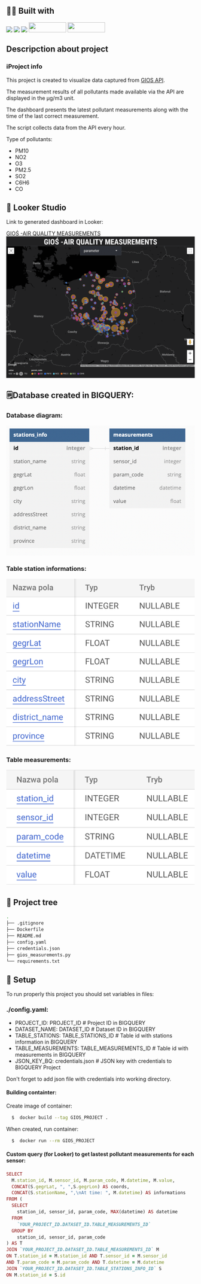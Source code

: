 ## 👨‍💻 Built with
<img src="https://img.shields.io/badge/Python-FFD43B?style=for-the-badge&logo=python&logoColor=blue" /> <img src="https://img.shields.io/badge/Docker-2CA5E0?style=for-the-badge&logo=docker&logoColor=white"/> <img src="https://img.shields.io/badge/Pandas-2C2D72?style=for-the-badge&logo=pandas&logoColor=white" /> <img src="https://www.devagroup.pl/blog/wp-content/uploads/2022/10/logo-Google-Looker-Studio.png" width="100" height="27,5" /> <img src="https://www.scitylana.com/wp-content/uploads/2019/01/Hello-BigQuery.png" width="100" height="27,5" />

##  Descripction about project

### ℹ️Project info

This project is created to visualize data captured from [GIOS API](https://powietrze.gios.gov.pl/pjp/content/api).

The measurement results of all pollutants made available via the API are displayed in the μg/m3 unit.

The dashboard presents the latest pollutant measurements along with the time of the last correct measurement.

The script collects data from the API every hour.

Type of pollutants:
- PM10
- NO2
- O3
- PM2.5
- SO2
- C6H6
- CO

## 🔎 Looker Studio
Link to generated dashboard in Looker: 


[GIOŚ -AIR QUALITY MEASUREMENTS](https://lookerstudio.google.com/reporting/5b78bf5e-6211-438e-989f-c1e4ac8644b8)
![IMG LOOKER](https://github.com/AJSTO/Air-condition-Poland-GIOS/blob/master/images/looker.gif)

## 🗒️Database created in BIGQUERY:

### Database diagram:
![DB DIAGRAM](https://github.com/AJSTO/Air-condition-Poland-GIOS/blob/master/images/database_diagram.png)

### Table station informations:
![IMG TABLE INFORMATIONS](https://github.com/AJSTO/Air-condition-Poland-GIOS/blob/master/images/table_station_information.png)

### Table measurements:
![IMG MEASUREMENTS](https://github.com/AJSTO/Air-condition-Poland-GIOS/blob/master/images/table_measurements.png)

## 🌲 Project tree
```bash
.
├── .gitignore
├── Dockerfile
├── README.md
├── config.yaml
├── credentials.json
├── gios_measurements.py
└── requirements.txt 

```

## 🔑 Setup 
To run properly this project you should set variables in files: 
### ./config.yaml:
- PROJECT_ID: PROJECT_ID  # Project ID in BIGQUERY
- DATASET_NAME: DATASET_ID  # Dataset ID in BIGQUERY
- TABLE_STATIONS: TABLE_STATIONS_ID # Table id with stations information in BIGQUERY
- TABLE_MEASUREMENTS: TABLE_MEASUREMENTS_ID  # Table id with measurements in BIGQUERY
- JSON_KEY_BQ: credentials.json # JSON key with credentials to BIGQUERY Project

Don't forget to add json file with credentials into working directory.

#### Building containter:

Create image of container:
```bash
  $  docker build --tag GIOS_PROJECT .
```
When created, run container:
```bash
  $  docker run --rm GIOS_PROJECT
```

#### Custom query (for Looker) to get lastest pollutant measurements for each sensor:

```ruby
SELECT 
  M.station_id, M.sensor_id, M.param_code, M.datetime, M.value, 
  CONCAT(S.gegrLat, ", ",S.gegrLon) AS coords, 
  CONCAT(S.stationName, ",\nAt time: ", M.datetime) AS informations
FROM (
  SELECT 
    station_id, sensor_id, param_code, MAX(datetime) AS datetime
  FROM 
    `YOUR_PROJECT_ID.DATASET_ID.TABLE_MEASUREMENTS_ID`
  GROUP BY 
    station_id, sensor_id, param_code
) AS T
JOIN `YOUR_PROJECT_ID.DATASET_ID.TABLE_MEASUREMENTS_ID` M
ON T.station_id = M.station_id AND T.sensor_id = M.sensor_id 
AND T.param_code = M.param_code AND T.datetime = M.datetime
JOIN `YOUR_PROJECT_ID.DATASET_ID.TABLE_STATIONS_INFO_ID` S
ON M.station_id = S.id
```


